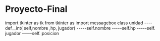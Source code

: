 # Proyecto-Final 
import tkinter as tk
from tkinter as import messagebox
class unidad
----def__int( self,nombre ,hp, jugador)
-----self.nombre
-----self.hp
-----self. jugador
-----self. posicion 


